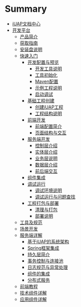 # Summary

* [iUAP文档中心](README.md)
* [开发平台](articles/iuap-develop/REAEME.md)
   * [产品简介](articles/iuap-develop/1-/README.md)  
   * [获取指南](articles/iuap-develop/2-/README.md)  
   * [安装盘说明](articles/iuap-develop/3-/README.md)  
   * [快速入门](articles/iuap-develop/4-/README.md)
       * [开发配置与预览](articles/iuap-develop/4-/part1/README.md)
          * [开发工具说明](articles/iuap-develop/4-/part1/writing.md)
          * [工具初始化](articles/iuap-develop/4-/part1/gitbook.md)
          * [Maven配置](articles/iuap-develop/4-/part1/mavenpei_zhi.md)
          * [示例工程说明](articles/iuap-develop/4-/part1/shiligongchengmd.md)
          * [启动调试](articles/iuap-develop/4-/part1/qi_dong_diao_shi.md)
       * [基础工程创建](articles/iuap-develop/4-/part2/README.md)
          * [创建iUAP工程](articles/iuap-develop/4-/part2/chuang_jian_iuap_gong_cheng.md)
          * [工程结构说明](articles/iuap-develop/4-/part2/gong_cheng_jie_gou_shuo_ming.md)
       * [前端开发](articles/iuap-develop/4-/part3/README.md)
          * [前端配置简介](articles/iuap-develop/4-/part3/qian_duan_pei_zhi_jian_jie.md)
          * [页面结构与交互](articles/iuap-develop/4-/part3/ye_mian_jie_gou_yu_jiao_hu.md)
       * [服务端开发](articles/iuap-develop/4-/part4/README.md)
          * [控制层介绍](articles/iuap-develop/4-/part4/kong_zhi_ceng_jie_shao.md)
          * [实体层介绍](articles/iuap-develop/4-/part4/shi_ti_ceng_jie_shao.md)
          * [业务层说明](articles/iuap-develop/4-/part4/fu_wu_ceng_shuo_ming.md)
          * [数据层介绍](articles/iuap-develop/4-/part4/shu_ju_ku_cao_zuo_ceng_jian_jie.md)
          * [前后端交互](articles/iuap-develop/4-/part4/qian_hou_duan_jiao_hu.md)
       * [组件集成](articles/iuap-develop/4-/part5/README.md)
       * [调试运行](articles/iuap-develop/4-/part6/README.md)
          * [调试环境说明](articles/iuap-develop/4-/part6/diao_shi_huan_jing_shuo_ming.md)
          * [调试运行与问题查找](articles/iuap-develop/4-/part6/diao_shi_yun_xing_yu_wen_ti_cha_zhao.md)
       * [工程打包与部署](articles/iuap-develop/4-/part7/README.md)
          * [清理与打包](articles/iuap-develop/4-/part7/gong_cheng_qing_li_yu_da_bao.md)
          * [部署说明](articles/iuap-develop/4-/part7/bu_shu_shuo_ming.md)
   * [工具及规范](articles/iuap-develop/5-/README.md)  
   * [场景开发](articles/iuap-develop/6-/README.md)  
   * [服务端详解](articles/iuap-develop/7-/README.md)
       * [基于iUAP的系统架构]()
       * [Spring框架集成]()
       * [持久层简介]()
       * [事务控制与连接池]()
       * [日志规范与异常处理]()
       * [组件的集成]()
       * [分布式服务]()
   * [前端教程](articles/iuap-develop/8-/README.md)  
   * [技术组件详解](articles/iuap-develop/9-/README.md)  
   * [应用组件详解](articles/iuap-develop/10-/README.md)  
